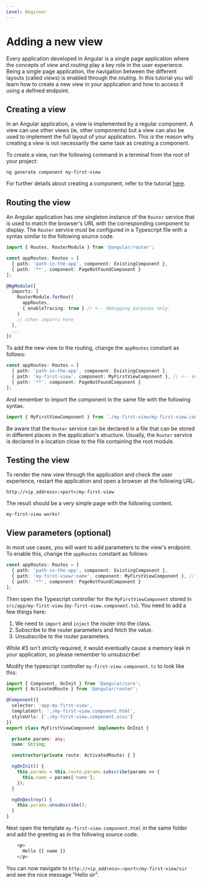 ```yaml
---
Level: Beginner
---
```


# Adding a new view

Every application developed in Angular is a single page application where the concepts of *view* and *routing* play a key role in the user experience. Being a single page application, the navigation between the different layouts (called *views*) is enabled through the *routing*. In this tutorial you will learn how to create a new view in your application and how to access it using a defined endpoint.

## Creating a view

In an Angular application, a view is implemented by a regular component. A view can use other views
(ie, other components) but a view can also be used to implement the full layout of your application.
This is the reason why creating a view is not necessarily the same task as creating a component.

To create a view, run the following command in a terminal from the root of your project:

    ng generate component my-first-view

For further details about creating a component, refer to the tutorial [here](new-component.md).

## Routing the view

An Angular application has one singleton instance of the `Router` service that is used to match the browser's URL with the corresponding component to display. The `Router` service must be configured in a Typescript file with a syntax similar to the following source code.

```ts
import { Routes, RouterModule } from '@angular/router';

const appRoutes: Routes = [
  { path: 'path-in-the-app', component: ExistingComponent },
  { path: '**', component: PageNotFoundComponent }
];

@NgModule({
  imports: [
    RouterModule.forRoot(
      appRoutes,
      { enableTracing: true } // <-- debugging purposes only.
    )
    // other imports here
  ],
  ...
})
```

To add the new view to the routing, change the `appRoutes` constant as follows:

```ts
const appRoutes: Routes = [
  { path: 'path-in-the-app', component: ExistingComponent },
  { path: 'my-first-view', component: MyFirstViewComponent }, // <-- Add this!
  { path: '**', component: PageNotFoundComponent }
];
```

And remember to import the component in the same file with the following syntax.

```ts
import { MyFirstViewComponent } from './my-first-view/my-first-view.component';
```

Be aware that the `Router` service can be declared in a file that can be stored in different places in the application's structure. Usually, the `Router` service is declared in a location close to the file containing
the root module.

## Testing the view

To render the new view through the application and check the user experience, restart the application and open a browser at the following URL:

    http://<ip_address>:<port>/my-first-view

The result should be a very simple page with the following content.

    my-first-view works!

## View parameters (optional)

In most use cases, you will want to add parameters to the view's endpoint. To enable this, change the `appRoutes` constant as follows:

```ts
const appRoutes: Routes = [
  { path: 'path-in-the-app', component: ExistingComponent },
  { path: 'my-first-view/:name', component: MyFirstViewComponent }, // <-- Change this!
  { path: '**', component: PageNotFoundComponent }
];
```

Then open the Typescript controller for the `MyFirstViewComponent` stored in `src/app/my-first-view` (`my-first-view.component.ts`). You need to add a few things here:

1. We need to `import` and `inject` the router into the class.
2. Subscribe to the router parameters and fetch the value.
3. Unsubscribe to the router parameters.

While #3 isn't strictly required, it would eventually cause a memory leak in your application, so
please remember to unsubscribe!

Modify the typescript controller `my-first-view.component.ts` to look like this:

```ts
import { Component, OnInit } from '@angular/core';
import { ActivatedRoute } from '@angular/router';

@Component({
  selector: 'app-my-first-view',
  templateUrl: './my-first-view.component.html',
  styleUrls: ['./my-first-view.component.scss']
})
export class MyFirstViewComponent implements OnInit {

  private params: any;
  name: String;

  constructor(private route: ActivatedRoute) { }

  ngOnInit() {
    this.params = this.route.params.subscribe(params => {
      this.name = params['name'];
    });
  }

  ngOnDestroy() {
    this.params.unsubscribe();
  }
}
```

Next open the template `my-first-view.component.html` in the same folder and add the greeting as in
the following source code.

```html
	<p>
	  Hello {{ name }}
	</p>
```

You can now navigate to `http://<ip_address>:<port>/my-first-view/sir` and see the nice message "Hello sir".

